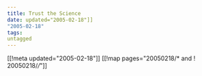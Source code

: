 ```yaml
---
title: Trust the Science
date: updated="2005-02-18"]]
"2005-02-18"
tags:
untagged
---
```

[[!meta updated="2005-02-18"]]
[[!map pages="20050218/* and ! 20050218/*/*"]]

